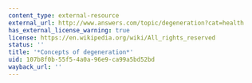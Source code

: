 ```yaml
---
content_type: external-resource
external_url: http://www.answers.com/topic/degeneration?cat=health
has_external_license_warning: true
license: https://en.wikipedia.org/wiki/All_rights_reserved
status: ''
title: '*Concepts of degeneration*'
uid: 107b8f0b-55f5-4a0a-96e9-ca99a5bd52bd
wayback_url: ''
---
```

